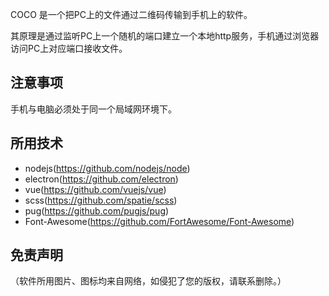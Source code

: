 COCO 是一个把PC上的文件通过二维码传输到手机上的软件。

其原理是通过监听PC上一个随机的端口建立一个本地http服务，手机通过浏览器访问PC上对应端口接收文件。

## 注意事项
手机与电脑必须处于同一个局域网环境下。

## 所用技术
* nodejs(https://github.com/nodejs/node)
* electron(https://github.com/electron)
* vue(https://github.com/vuejs/vue)
* scss(https://github.com/spatie/scss)
* pug(https://github.com/pugjs/pug)
* Font-Awesome(https://github.com/FortAwesome/Font-Awesome)

## 免责声明
（软件所用图片、图标均来自网络，如侵犯了您的版权，请联系删除。）
